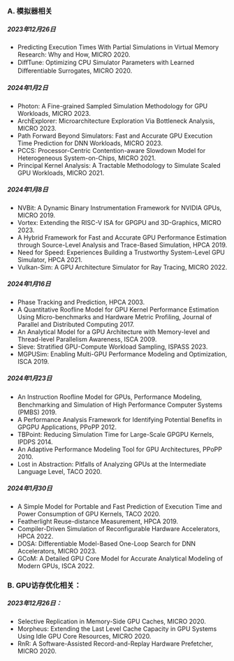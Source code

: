 ### A. 模拟器相关

##### 2023年12月26日

- Predicting Execution Times With Partial Simulations in Virtual Memory Research: Why and How, MICRO 2020.
- DiﬀTune: Optimizing CPU Simulator Parameters with Learned Diﬀerentiable Surrogates, MICRO 2020.

##### 2024年1月2日

* Photon: A Fine-grained Sampled Simulation Methodology for GPU Workloads, MICRO 2023.
* ArchExplorer: Microarchitecture Exploration Via Bottleneck Analysis, MICRO 2023.
* Path Forward Beyond Simulators: Fast and Accurate GPU Execution Time Prediction for DNN Workloads, MICRO 2023.
* PCCS: Processor-Centric Contention-aware Slowdown Model for Heterogeneous System-on-Chips, MICRO 2021.
* Principal Kernel Analysis: A Tractable Methodology to Simulate Scaled GPU Workloads, MICRO 2021.

##### 2024年1月8日

* NVBit: A Dynamic Binary Instrumentation Framework for NVIDIA GPUs, MICRO 2019.
* Vortex: Extending the RISC-V ISA for GPGPU and 3D-Graphics, MICRO 2023.
* A Hybrid Framework for Fast and Accurate GPU Performance Estimation through Source-Level Analysis and Trace-Based Simulation, HPCA 2019.
* Need for Speed: Experiences Building a Trustworthy System-Level GPU Simulator, HPCA 2021.
* Vulkan-Sim: A GPU Architecture Simulator for Ray Tracing, MICRO 2022.

##### 2024年1月16日

* Phase Tracking and Prediction, HPCA 2003.
* A Quantitative Roofline Model for GPU Kernel Performance Estimation Using Micro-benchmarks and Hardware Metric Profiling, Journal of Parallel and Distributed Computing 2017.
* An Analytical Model for a GPU Architecture with Memory-level and Thread-level Parallelism Awareness, ISCA 2009.
* Sieve: Stratified GPU-Compute Workload Sampling, ISPASS 2023.
* MGPUSim: Enabling Multi-GPU Performance Modeling and Optimization, ISCA 2019.

##### 2024年1月23日

* An Instruction Rooﬂine Model for GPUs, Performance Modeling, Benchmarking and Simulation of High Performance Computer Systems (PMBS) 2019.
* A Performance Analysis Framework for Identifying Potential Benefits in GPGPU Applications, PPoPP 2012.
* TBPoint: Reducing Simulation Time for Large-Scale GPGPU Kernels, IPDPS 2014.
* An Adaptive Performance Modeling Tool for GPU Architectures, PPoPP 2010.
* Lost in Abstraction: Pitfalls of Analyzing GPUs at the Intermediate Language Level, TACO 2020.

##### 2024年1月30日
* A Simple Model for Portable and Fast Prediction of Execution Time and Power Consumption of GPU Kernels, TACO 2020.
* Featherlight Reuse-distance Measurement, HPCA 2019.
* Compiler-Driven Simulation of Reconfigurable Hardware Accelerators, HPCA 2022.
* DOSA: Differentiable Model-Based One-Loop Search for DNN Accelerators, MICRO 2023.
* GCoM: A Detailed GPU Core Model for Accurate Analytical Modeling of Modern GPUs, ISCA 2022.

### B. GPU访存优化相关：

##### 2023年12月26日：

* Selective Replication in Memory-Side GPU Caches, MICRO 2020.
* Morpheus: Extending the Last Level Cache Capacity in GPU Systems Using Idle GPU Core Resources, MICRO 2020.
* RnR: A Software-Assisted Record-and-Replay Hardware Prefetcher, MICRO 2020.
